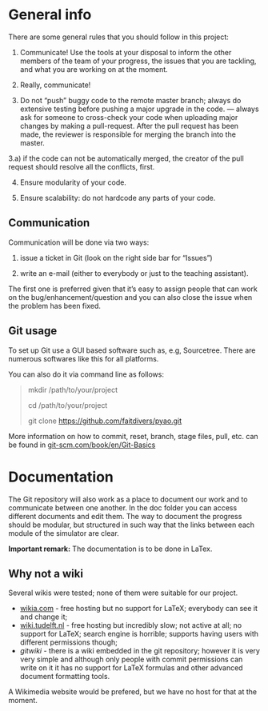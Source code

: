 # General info

There are some general rules that you should follow in this project:

1. Communicate!  Use the tools at your disposal to inform the other members of the team of your progress, the issues that you are tackling, and what you are working on at the moment.

2. Really, communicate!

3. Do not “push” buggy code to the remote master branch; always do extensive testing before pushing a major upgrade in the code. — always ask for someone to cross-check your code when uploading major changes by making a pull-request. After the pull request has been made, the reviewer is responsible for merging the branch into the master.

  3.a) if the code can not be automatically merged, the creator of the pull request should resolve all the conflicts, first.

4. Ensure modularity of your code.

5. Ensure scalability: do not hardcode any parts of your code.

## Communication
Communication will be done via two ways:

1. issue a ticket in Git (look on the right side bar for “Issues”)

2. write an e-mail (either to everybody or just to the teaching assistant).

The first one is preferred given that it’s easy to assign people that can work on the bug/enhancement/question and you can also close the issue when the problem has been fixed. 

## Git usage

To set up Git use a GUI based software such as, e.g, Sourcetree. There are numerous softwares like this for all platforms.

You can also do it via command line as follows:

  > mkdir /path/to/your/project
  >
  > cd /path/to/your/project
  >
  > git clone https://github.com/faitdivers/pyao.git

More information on how to commit, reset, branch, stage files, pull, etc. can be found in [git-scm.com/book/en/Git-Basics](http://git-scm.com/book/en/Git-Basics)

# Documentation
The Git repository will also work as a place to document our work and to communicate between one another. In the doc folder you can access different documents and edit them. The way to document the progress should be modular, but structured in such way that the links between each module of the simulator are clear.

__Important remark:__ The documentation is to be done in LaTex.

## Why not a wiki

Several wikis were tested; none of them were suitable for our project.

- [wikia.com](http://wikia.com "") -  free hosting but no support for LaTeX; everybody can see it and change it;
- [wiki.tudelft.nl](http://wiki.tudelft.nl "") - free hosting but incredibly slow; not active at all; no support for LaTeX; search engine is horrible; supports having users with different permissions though;
- *gitwiki* - there is a wiki embedded in the git repository; however it is very very simple and although only people with commit permissions can write on it it has no support for LaTeX formulas 	and other advanced document formatting tools.

A Wikimedia website would be prefered, but we have no host for that at the moment.
